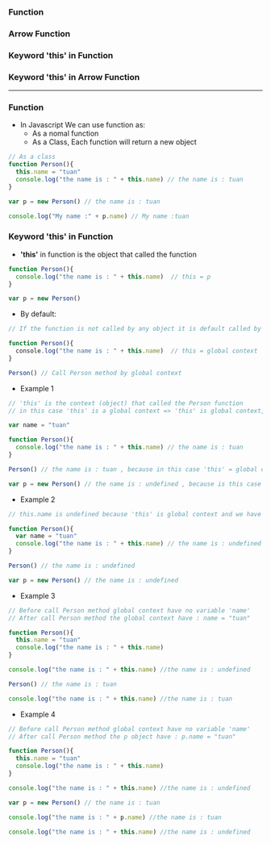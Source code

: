 ### Function
### Arrow Function
### Keyword 'this' in Function
### Keyword 'this' in Arrow Function

-----------------------------

### Function

* In Javascript We can use function as:
  * As a nomal function
  * As a Class, Each function will return a new object
  
```js
// As a class
function Person(){
  this.name = "tuan" 
  console.log("the name is : " + this.name) // the name is : tuan
}

var p = new Person() // the name is : tuan

console.log("My name :" + p.name) // My name :tuan

```

### Keyword 'this' in Function

* **'this'** in function is the object that called the function

```js
function Person(){
  console.log("the name is : " + this.name)  // this = p
}

var p = new Person()
```


* By default:
```js
// If the function is not called by any object it is default called by global context

function Person(){
  console.log("the name is : " + this.name)  // this = global context
}

Person() // Call Person method by global context
```

* Example 1

```js
// 'this' is the context (object) that called the Person function
// in this case 'this' is a global context => 'this' is global context, because Person called by global context

var name = "tuan"

function Person(){
  console.log("the name is : " + this.name) // the name is : tuan
}

Person() // the name is : tuan , because in this case 'this' = global context => this.name = tuan

var p = new Person() // the name is : undefined , because is this case 'this' = object p => this.name is p.name => undefined
```

* Example 2

```js
// this.name is undefined because 'this' is global context and we have no variable name in global context

function Person(){
  var name = "tuan" 
  console.log("the name is : " + this.name) // the name is : undefined
}

Person() // the name is : undefined

var p = new Person() // the name is : undefined
```

* Example 3

```js
// Before call Person method global context have no variable 'name'
// After call Person method the global context have : name = "tuan"

function Person(){
  this.name = "tuan" 
  console.log("the name is : " + this.name) 
}

console.log("the name is : " + this.name) //the name is : undefined

Person() // the name is : tuan

console.log("the name is : " + this.name) //the name is : tuan
```

* Example 4 

```js
// Before call Person method global context have no variable 'name'
// After call Person method the p object have : p.name = "tuan"

function Person(){
  this.name = "tuan" 
  console.log("the name is : " + this.name) 
}

console.log("the name is : " + this.name) //the name is : undefined

var p = new Person() // the name is : tuan

console.log("the name is : " + p.name) //the name is : tuan

console.log("the name is : " + this.name) //the name is : undefined
```




